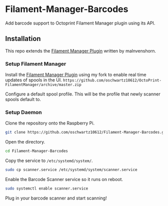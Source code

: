 # Filament-Manager-Barcodes

Add barcode support to Octoprint Filament Manager plugin using its API.

## Installation

This repo extends the [Filament Manager Plugin](https://plugins.octoprint.org/plugins/filamentmanager/) written by malnvenshorn.

### Setup Filament Manager

Install the [Filament Manager Plugin](https://plugins.octoprint.org/plugins/filamentmanager/) using my fork to enable real time updates of spools in the UI. `https://github.com/oschwartz10612/OctoPrint-FilamentManager/archive/master.zip`

Configure a default spool profile. This will be the profile that newly scanner spools default to.

### Setup Daemon

Clone the repository onto the Raspberry Pi.

```bash
git clone https://github.com/oschwartz10612/Filament-Manager-Barcodes.git
```

Open the directory.

```bash
cd Filament-Manager-Barcodes
```

Copy the service to `/etc/systemd/system/`.
```bash
sudo cp scanner.service /etc/systemd/system/scanner.service
```

Enable the Barcode Scanner service so it runs on reboot.

```bash
sudo systemctl enable scanner.service
```

Plug in your barcode scanner and start scanning!
